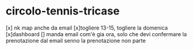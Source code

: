 # circolo-tennis-tricase
[x] nk map anche da email
[x]togliere 13-15, togliere la domenica 
[x]dashboard
[] manda email com'è gia ora, solo che devi confermare la prenotazione dal email senno la prenotazione non parte